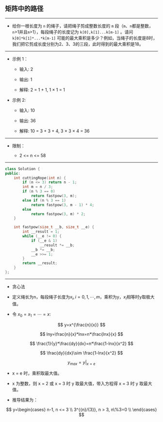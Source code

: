 ## 矩阵中的路径

--------------------

- 给你一根长度为 `n` 的绳子，请把绳子剪成整数长度的 `m` 段（`m`、`n`都是整数，`n`>1并且`m`>1），每段绳子的长度记为 `k[0],k[1]...k[m-1]` 。请问 `k[0]*k[1]*...*k[m-1]` 可能的最大乘积是多少？例如，当绳子的长度是8时，我们把它剪成长度分别为2、3、3的三段，此时得到的最大乘积是18。

--------------------

- 示例 1：
    
    - 输入: 2

    - 输出: 1

    - 解释: 2 = 1 + 1, 1 × 1 = 1

- 示例 2:

    - 输入: 10

    - 输出: 36

    - 解释: 10 = 3 + 3 + 4, 3 × 3 × 4 = 36

--------------------

- 限制：

    - 2 <= n <= 58

--------------------

```cpp
class Solution {
public:
    int cuttingRope(int n) {
        if (n <= 3) return n - 1;
        int m = n / 3;
        if (n % 3 == 0)
            return fastpow(3, m);
        else if (n % 3 == 1)
            return fastpow(3, m - 1) * 4;
        else
            return fastpow(3, m) * 2;
    }

    int fastpow(size_t __b, size_t __e) {
        int __result = 1;
        while (__e != 0) {
            if (__e & 1)
                __result *= __b;
            __b *= __b;
            __e >>= 1;
        }
        return __result;
    }
};

```
--------------------

- 贪心法

- 定义绳长为n，每段绳子长度为$x_{i},i=0,1,\cdots ,m$，乘积为y，$x_{i}$相等时y取极大值。

- 令 $x_{0}=x_{1}=\cdots=x$:

$$
y=x^{\frac{n}{x}}
$$

$$
lny=\frac{n}{x}*lnx=n*\frac{lnx}{x}
$$

$$
\frac{1}{y}*\frac{dy}{dx}=n*\frac{1-lnx}{x^2}
$$

$$
\frac{dy}{dx}\sim \frac{1-lnx}{x^2}
$$

$$
y_{max}=y|_{x=e}
$$

- x = e 时，乘积取最大值。

- x 为整数，则 x = 2 或 x = 3 时 y 取最大值，带入方程得 x = 3 时 y 取最大值。

- 推导结果为：

$$
y=\begin{cases}
n-1, n <= 3 \\
3^{{n}/{3}}, n > 3, n\%3=0 \\
\end{cases}
$$